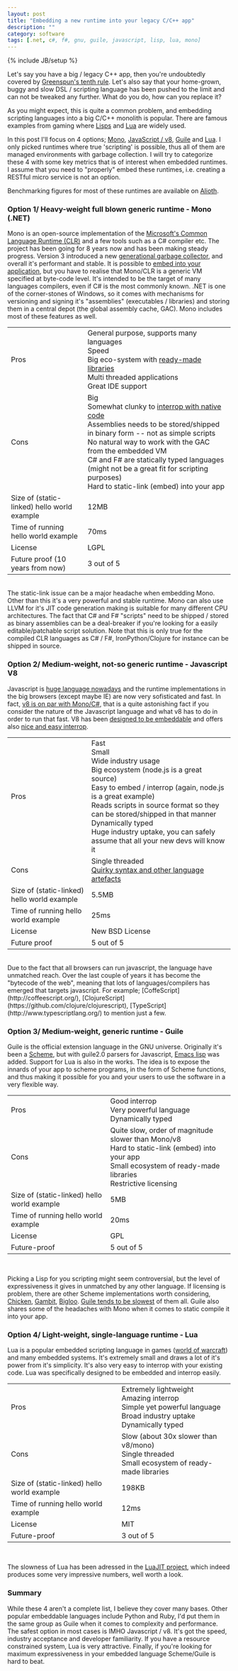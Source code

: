 ```yaml
---
layout: post
title: "Embedding a new runtime into your legacy C/C++ app"
description: ""
category: software
tags: [.net, c#, f#, gnu, guile, javascript, lisp, lua, mono]
---
```

{% include JB/setup %}

Let's say you have a big / legacy C++ app, then you're undoubtedly covered by [Greenspun's tenth rule](http://en.wikipedia.org/wiki/Greenspun's_tenth_rule). Let's also say that your home-grown, buggy and slow DSL / scripting language has been pushed to the limit and can not be tweaked any further. What do you do, how can you replace it?

As you might expect, this is quite a common problem, and embedding scripting languages into a big C/C++ monolith is popular. There are famous examples from gaming where [Lisps](http://en.wikipedia.org/wiki/Game_Oriented_Assembly_Lisp) and [Lua](http://www.wowwiki.com/Lua) are widely used.

In this post I'll focus on 4 options; [Mono](http://www.mono-project.com/Main_Page), [JavaScript / v8](http://code.google.com/p/v8/), [Guile](http://www.gnu.org/software/guile/) and [Lua](http://www.lua.org/). I only picked runtimes where true 'scripting' is possible, thus all of them are managed environments with garbage collection. I will try to categorize these 4 with some key metrics that is of interest when embedded runtimes. I assume that you need to "properly" embed these runtimes, i.e. creating a RESTful micro service is not an option.

Benchmarking figures for most of these runtimes are available on [Alioth](http://benchmarksgame.alioth.debian.org/).

### Option 1/ Heavy-weight full blown generic runtime - Mono (.NET)
Mono is an open-source implementation of the [Microsoft's Common Language Runtime (CLR)](http://msdn.microsoft.com/en-us/vstudio/aa569283.aspx) and a few tools such as a C# compiler etc. The project has been going for 8 years now and has been making steady progress. Version 3 introduced a new [generational garbage collector](http://www.mono-project.com/Generational_GC), and overall it's performant and stable. It is possible to [embed into your application](http://www.mono-project.com/Embedding_Mono), but you have to realise that Mono/CLR is a generic VM specified at byte-code level. It's intended to be the target of many languages compilers, even if C# is the most commonly known. .NET is one of the corner-stones of Windows, so it comes with mechanisms for versioning and signing it's "assemblies" (executables / libraries) and storing them in a central depot (the global assembly cache, GAC). Mono includes most of these features as well.

<table class="table-bordered">
<tbody>
<tr><td>Pros</td>
<td>General purpose, supports many languages
<br />
Speed
<br />
Big eco-system with <a href="http://nuget.codeplex.com/">ready-made libraries</a>
<br />
Multi threaded applications
<br />
Great IDE support
</td></tr>
<tr><td>Cons</td>
<td>Big
<br />
Somewhat clunky to <a href="http://www.mono-project.com/Interop_with_Native_Libraries">interrop with native code</a>
<br />
Assemblies needs to be stored/shipped in binary form -- not as simple scripts
<br />
No natural way to work with the GAC from the embedded VM
<br />
C# and F# are statically typed languages (might not be a great fit for scripting purposes)
<br />
Hard to static-link (embed) into your app
</td></tr>
<tr><td>Size of (static-linked) hello world example</td><td>12MB</td></tr>
<tr><td>Time of running hello world example</td><td>70ms</td></tr>
<tr><td>License</td><td>LGPL</td></tr>
<tr><td>Future proof (10 years from now)</td><td>3 out of 5</td></tr>
</tbody>
</table>
<br/>
The static-link issue can be a major headache when embedding Mono. Other than this it's a very powerful and stable runtime. Mono can also use LLVM for it's JIT code generation making is suitable for many different CPU architectures. The fact that C# and F# "scripts" need to be shipped / stored as binary assemblies can be a deal-breaker if you're looking for a easily editable/patchable script solution. Note that this is only true for the compiled CLR languages as C# / F#, IronPython/Clojure for instance can be shipped in source.

### Option 2/ Medium-weight, not-so generic runtime - Javascript V8
Javascript is [huge language nowadays](http://www.tiobe.com/index.php/content/paperinfo/tpci/index.html) and the runtime implementations in the big browsers (except maybe IE) are now very sofisticated and fast. In fact, [v8 is on par with Mono/C#](http://benchmarksgame.alioth.debian.org/u32/benchmark.php?test=all&lang=v8&lang2=csharp), that is a quite astonishing fact if you consider the nature of the Javascript language and what v8 has to do in order to run that fast. V8 has been [designed to be embeddable](https://developers.google.com/v8/get_started) and offers also [nice and easy interrop](https://developers.google.com/v8/embed).

<table class="table-bordered">
<tbody>
<tr><td>Pros</td>
<td>Fast
<br />
Small
<br />
Wide industry usage
<br />
Big ecosystem (node.js is a great source)
<br />
Easy to embed / interrop (again, node.js is a great example)
<br />
Reads scripts in source format so they can be stored/shipped in that manner
<br />
Dynamically typed
<br />
Huge industry uptake, you can safely assume that all your new devs will know it
</td></tr>
<tr><td>Cons</td><td>Single threaded
<br />
<a href="http://www.youtube.com/watch?v=kXEgk1Hdze0">Quirky syntax and other language artefacts</a>
</td>
</tr>
<tr><td>Size of (static-linked) hello world example</td><td>5.5MB</td></tr>
<tr><td>Time of running hello world example</td><td>25ms</td></tr>
<tr><td>License</td><td>New BSD License</td></tr>
<tr><td>Future proof</td><td>5 out of 5</td></tr>
</tbody></table>
<br />
Due to the fact that all browsers can run javascript, the language have unmatched reach. Over the last couple of years it has become the "bytecode of the web", meaning that lots of languages/compilers has emerged that targets javascript. For example; [CoffeScript](http://coffeescript.org/), [ClojureScript](https://github.com/clojure/clojurescript), [TypeScript](http://www.typescriptlang.org/) to mention just a few.

### Option 3/ Medium-weight, generic runtime - Guile
Guile is the official extension language in the GNU universe. Originally it's been a <a href="http://en.wikipedia.org/wiki/Scheme_(programming_language)">Scheme</a>, but with guile2.0 parsers for Javascript, [Emacs lisp](http://en.wikipedia.org/wiki/Emacs_Lisp) was added. Support for Lua is also in the works. The idea is to expose the innards of your app to scheme programs, in the form of Scheme functions, and thus making it possible for you and your users to use the software in a very flexible way.

<table class="table-bordered">
<tbody>
<tr><td>Pros</td>
<td>Good interrop
<br />
Very powerful language
<br />
Dynamically typed
</td></tr>
<tr><td>Cons</td>
<td>Quite slow, order of magnitude slower than Mono/v8
<br />
Hard to static-link (embed) into your app
<br />
Small ecosystem of ready-made libraries
<br />
Restrictive licensing
</td></tr>
<tr><td>Size of (static-linked) hello world example</td><td>5MB</td></tr>
<tr><td>Time of running hello world example</td><td>20ms</td></tr>
<tr><td>License</td><td>GPL</td></tr>
<tr><td>Future-proof</td><td>5 out of 5</td></tr>
</tbody></table>
<br />

Picking a Lisp for you scripting might seem controversial, but the level of expressiveness it gives in unmatched by any other language. If licensing is problem, there are other Scheme implementations worth considering, [Chicken](http://www.call-cc.org/), [Gambit](http://gambitscheme.org/wiki/index.php/Main_Page), [Bigloo](http://www-sop.inria.fr/indes/fp/Bigloo/). [Guile tends to be slowest](http://www.cs.utah.edu/%7Emflatt/benchmarks-20100126/log3/Benchmarks.html) of them all. Guile also shares some of the headaches with Mono when it comes to static compile it into your app.

### Option 4/ Light-weight, single-language runtime - Lua
Lua is a popular embedded scripting language in games ([world of warcraft](http://www.wowwiki.com/Lua)) and many embedded systems. It's extremely small and draws a lot of it's power from it's simplicity. It's also very easy to interrop with your existing code. Lua was specifically designed to be embedded and interrop easily.

<table class="table-bordered">
<tbody>
<tr><td>Pros</td>
<td>Extremely lightweight
<br />
Amazing interrop
<br />
Simple yet powerful language
<br />
Broad industry uptake
<br />
Dynamically typed
</td></tr>
<tr><td>Cons</td>
<td>Slow (about 30x slower than v8/mono)
<br />
Single threaded
<br />
Small ecosystem of ready-made libraries
</td></tr>
<tr><td>Size of (static-linked) hello world example</td><td>198KB</td></tr>
<tr><td>Time of running hello world example</td><td>12ms</td></tr>
<tr><td>License</td><td>MIT</td></tr>
<tr><td>Future-proof</td><td>3 out of 5</td></tr>
</tbody></table>
<br />

The slowness of Lua has been adressed in the [LuaJIT project](http://luajit.org/), which indeed produces some very impressive numbers, well worth a look.

### Summary
While these 4 aren't a complete list, I believe they cover many bases. Other popular embeddable languages include Python and Ruby, I'd put them in the same group as Guile when it comes to complexity and performance. The safest option in most cases is IMHO Javascript / v8. It's got the speed, industry acceptance and developer familiarity. If you have a resource constrained system, Lua is very attractive. Finally, if you're looking for maximum expressiveness in your embedded language Scheme/Guile is hard to beat.
